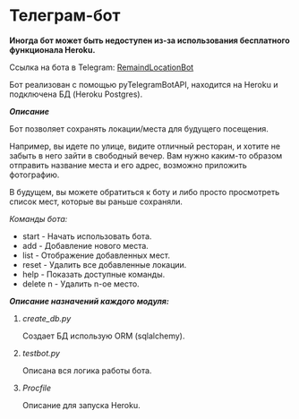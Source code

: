 # Телеграм-бот

**Иногда бот может быть недоступен из-за использования бесплатного функционала Heroku.**

Ссылка на бота в Telegram: [RemaindLocationBot](http://t.me/KokocTestBot)

Бот реализован с помощью pyTelegramBotAPI, находится на Heroku и подключена БД (Heroku Postgres).

**_Описание_**

Бот позволяет сохранять локации/места для будущего посещения.

Например, вы идете по улице, видите отличный ресторан, и хотите не забыть в него зайти в свободный вечер. Вам нужно 
каким-то образом отправить название места и его адрес, возможно приложить фотографию.

В будущем, вы можете обратиться к боту и либо просто просмотреть список мест, которые вы раньше сохраняли.

_Команды бота:_

- start - Начать использовать бота.
- add - Добавление нового места.
- list - Отображение добавленных мест.
- reset - Удалить все добавленные локации.
- help - Показать доступные команды.
- delete n - Удалить n-ое место.

**_Описание назначений каждого модуля:_**

1. _create_db.py_

    Создает БД использую ORM (sqlalchemy).

2. _testbot.py_

    Описана вся логика работы бота.

3. _Procfile_

    Описание для запуска Heroku.